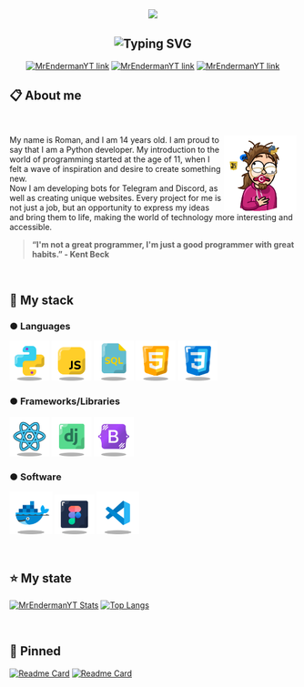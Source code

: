 <div align="center">
<img weight="450" height="323" src="https://github.com/user-attachments/assets/65399075-58f5-43a1-8e15-5455e59c214c">
 
<h2 href="https://github.com/MrConsoleka"><img src="https://readme-typing-svg.demolab.com?font=Fira%2BCode&weight=900&size=30&pause=1000&color=8B00FF&center=true&width=540&height=60&lines=Hello+there!+I'm+Roman!;Python+Developer!;Always+lerning++new+things!;%2B3+years+of+coding+experience!;From+github+import+MrConsole" alt="Typing SVG" /></h2>

[![MrEndermanYT link](https://img.shields.io/badge/TELEGRAM-8B00FF?style=for-the-badge&logo=telegram&logoColor=white)](https://t.me/MrConsoleka)
[![MrEndermanYT link](https://img.shields.io/badge/DISCORD-8B00FF?style=for-the-badge&logo=discord&logoColor=white)](https://discordapp.com/users/839816191254331413/ )
[![MrEndermanYT link](https://img.shields.io/badge/LINKEDIN-8B00FF?style=for-the-badge&logo=imessage&logoColor=white)](https://github.com/MrConsoleka)

</div>
<div align="left">

<h2>📋 About me</h2>
⠀

<a><img align="right" src="auch.gif" weight="120" height="136" title="Python"/></a>
My name is Roman, and I am 14 years old. I am proud to say that I am a Python developer.
My introduction to the world of programming started at the age of 11, when I felt a wave of inspiration and desire to create something new. <br/>
Now I am developing bots for Telegram and Discord, as well as creating unique websites. Every project for me is not just a job, but an opportunity to express my ideas and bring them to life, making the world of technology more interesting and accessible.

> **“I'm not a great programmer, I'm just a good programmer with great habits.” - Kent Beck**

⠀
<h2><b>💼 My stack</b></h2>
<h3>● Languages</h3>

<img src="data/icon-python.svg" weight="70" height="70" title="Python"/>
<img src="data/icon-js.svg" weight="70" height="70" title="JavaScript"/>
<img src="data/icon-mysql.svg" weight="70" height="70" title="Mysql"/>
<img src="data/icon-html.svg" weight="70" height="70" title="HTML"/>
<img src="data/icon-css.svg" weight="70" height="70" title="CSS"/>

<h3>● Frameworks/Libraries</h3>

<img src="data/icon-react.svg" weight="70" height="70" title="React"/>
<img src="data/icon-django.svg" weight="70" height="70" title="Django"/>
<img src="data/icon-bootstrap.svg" weight="70" height="70" title="Bootstrap"/>

<h3>● Software</h3>

<img src="data/icon-docker.svg" weight="75" height="75" title="Docker"/>
<img src="data/icon-figma.svg" weight="70" height="70" title="Figma"/>
<img src="data/icon-vscode.svg" weight="75" height="75" title="VSCode"/>

⠀
<h2>⭐ My state</h2>
  
[![MrEndermanYT Stats](https://github-readme-stats.vercel.app/api?username=MrConsoleka&show_icons=true&theme=midnight-purple&locale=en)](https://github.com/MrConsoleka) [![Top Langs](https://github-readme-stats.vercel.app/api/top-langs/?username=mrconsoleka&layout=compact&theme=midnight-purple)](https://github.com/MrConsoleka)

⠀
<h2>📌 Pinned</h2>
  
[![Readme Card](https://github-readme-stats.vercel.app/api/pin/?username=MrConsoleka&repo=aiogram-bot-template&theme=midnight-purple&show_owner=true&description_lines_count=3)](https://github.com/MrConsoleka/aiogram-bot-template) [![Readme Card](https://github-readme-stats.vercel.app/api/pin/?username=MrConsoleka&repo=Network-City-Helper&theme=midnight-purple&show_owner=true&description_lines_count=3)](https://github.com/MrConsoleka/Network-City-Helper)

  
</div>
